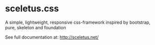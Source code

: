 # sceletus.css
A simple, lightweight, responsive css-framework inspired by bootstrap, pure, skeleton and foundation

See full documentation at: http://sceletus.net/
